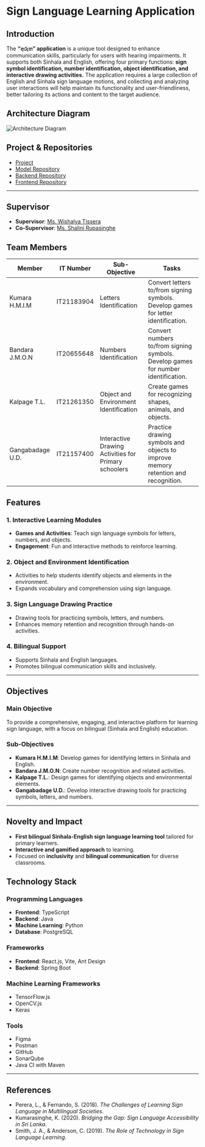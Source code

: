 # Sign Language Learning Application

## Introduction

The **“අරුත” application** is a unique tool designed to enhance communication skills, particularly for users with hearing impairments. It supports both Sinhala and English, offering four primary functions: **sign symbol identification, number identification, object identification, and interactive drawing activities.** The application requires a large collection of English and Sinhala sign language motions, and collecting and analyzing user interactions will help maintain its functionality and user-friendliness, better tailoring its actions and content to the target audience.

## Architecture Diagram
![Architecture Diagram](https://github.com/user-attachments/assets/ec940166-6368-4536-a73e-24cf8a5c9234)



## Project & Repositories

- [Project](https://github.com/Arutha-Project)
- [Model Repository](https://github.com/Arutha-Project/Aurtha-Modal)
- [Backend Repository](https://github.com/Arutha-Project/Arutha-Backend)
- [Frontend Repository](https://github.com/Arutha-Project/Arutha-Frontend)

---

## Supervisor

- **Supervisor**: [Ms. Wishalya Tissera](https://www.linkedin.com/in/wishalya-tissera/)
- **Co-Supervisor**: [Ms. Shalini Rupasinghe](https://www.linkedin.com/in/shalini-rupasinghe/)

## Team Members

| Member           | IT Number  | Sub-Objective                                        | Tasks                                                                             |
| ---------------- | ---------- | ---------------------------------------------------- | --------------------------------------------------------------------------------- |
| Kumara H.M.I.M   | IT21183904 | Letters Identification                               | Convert letters to/from signing symbols. Develop games for letter identification. |
| Bandara J.M.O.N  | IT20655648 | Numbers Identification                               | Convert numbers to/from signing symbols. Develop games for number identification. |
| Kalpage T.L.     | IT21261350 | Object and Environment Identification                | Create games for recognizing shapes, animals, and objects.                        |
| Gangabadage U.D. | IT21157400 | Interactive Drawing Activities for Primary schoolers | Practice drawing symbols and objects to improve memory retention and recognition. |

## Features

### 1. **Interactive Learning Modules**

- **Games and Activities**: Teach sign language symbols for letters, numbers, and objects.
- **Engagement**: Fun and interactive methods to reinforce learning.

### 2. **Object and Environment Identification**

- Activities to help students identify objects and elements in the environment.
- Expands vocabulary and comprehension using sign language.

### 3. **Sign Language Drawing Practice**

- Drawing tools for practicing symbols, letters, and numbers.
- Enhances memory retention and recognition through hands-on activities.

### 4. **Bilingual Support**

- Supports Sinhala and English languages.
- Promotes bilingual communication skills and inclusively.

---

## Objectives

### Main Objective

To provide a comprehensive, engaging, and interactive platform for learning sign language, with a focus on bilingual (Sinhala and English) education.

### Sub-Objectives

- **Kumara H.M.I.M**: Develop games for identifying letters in Sinhala and English.
- **Bandara J.M.O.N**: Create number recognition and related activities.
- **Kalpage T.L.**: Design games for identifying objects and environmental elements.
- **Gangabadage U.D.**: Develop interactive drawing tools for practicing symbols, letters, and numbers.

---

## Novelty and Impact

- **First bilingual Sinhala-English sign language learning tool** tailored for primary learners.
- **Interactive and gamified approach** to learning.
- Focused on **inclusivity** and **bilingual communication** for diverse classrooms.

## Technology Stack

### Programming Languages

- **Frontend**: TypeScript
- **Backend**: Java
- **Machine Learning**: Python
- **Database**: PostgreSQL

### Frameworks

- **Frontend**: React.js, Vite, Ant Design
- **Backend**: Spring Boot

### Machine Learning Frameworks

- TensorFlow.js
- OpenCV.js
- Keras

### Tools

- Figma
- Postman
- GitHub
- SonarQube
- Java CI with Maven

---

## References

- Perera, L., & Fernando, S. (2018). _The Challenges of Learning Sign Language in Multilingual Societies_.
- Kumarasinghe, K. (2020). _Bridging the Gap: Sign Language Accessibility in Sri Lanka_.
- Smith, J. A., & Anderson, C. (2019). _The Role of Technology in Sign Language Learning_.
